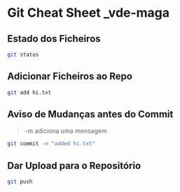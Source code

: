 # Git Cheat Sheet _vde-maga

## Estado dos Ficheiros

```bash
git status
```

## Adicionar Ficheiros ao Repo

```bash
git add hi.txt
```

## Aviso de Mudanças antes do Commit

> -m adiciona uma mensagem


```bash
git commit -m "added hi.txt"
```

## Dar Upload para o Repositório 

```bash
git push
```



